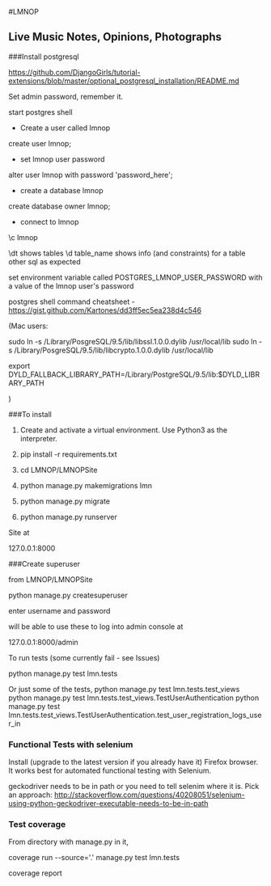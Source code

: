 #LMNOP

## Live Music Notes, Opinions, Photographs

###Install postgresql

https://github.com/DjangoGirls/tutorial-extensions/blob/master/optional_postgresql_installation/README.md

Set admin password, remember it.

start postgres shell

- Create a user called lmnop

create user lmnop;

- set lmnop user password

alter user lmnop with password 'password_here';

- create a database lmnop

create database owner lmnop;

- connect to lmnop

\c lmnop

\dt    shows tables
\d table_name   shows info (and constraints) for a table
other sql as expected

set environment variable called
POSTGRES_LMNOP_USER_PASSWORD
with a value of the lmnop user's password


postgres shell command cheatsheet - https://gist.github.com/Kartones/dd3ff5ec5ea238d4c546

(Mac users:

  sudo ln -s /Library/PosgreSQL/9.5/lib/libssl.1.0.0.dylib /usr/local/lib
  sudo ln -s /Library/PosgreSQL/9.5/lib/libcrypto.1.0.0.dylib /usr/local/lib

  export DYLD_FALLBACK_LIBRARY_PATH=/Library/PostgreSQL/9.5/lib:$DYLD_LIBRARY_PATH

)

###To install

1. Create and activate a virtual environment. Use Python3 as the interpreter.

2. pip install -r requirements.txt

3. cd LMNOP/LMNOPSite

4. python manage.py makemigrations lmn

5. python manage.py migrate

6. python manage.py runserver

Site at

127.0.0.1:8000

###Create superuser

from LMNOP/LMNOPSite

python manage.py createsuperuser

enter username and password

will be able to use these to log into admin console at

127.0.0.1:8000/admin

To run tests  (some currently fail - see Issues)

python manage.py test lmn.tests

Or just some of the tests,
python manage.py test lmn.tests.test_views
python manage.py test lmn.tests.test_views.TestUserAuthentication
python manage.py test lmn.tests.test_views.TestUserAuthentication.test_user_registration_logs_user_in



### Functional Tests with selenium

Install (upgrade to the latest version if you already have it) Firefox browser. It works best for automated functional testing with Selenium.

geckodriver needs to be in path or you need to tell selenim where it is. Pick an approach: http://stackoverflow.com/questions/40208051/selenium-using-python-geckodriver-executable-needs-to-be-in-path


### Test coverage

From directory with manage.py in it,

coverage run --source='.' manage.py test lmn.tests

coverage report
